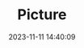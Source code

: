 ---
weight: 1
images:
- /images/edited/183.jpeg
title: Picture
date: 2023-11-11 14:40:09
tags: [luminarneo,work,ILCE-7M3,25.1,bottle,person,diningtable,laptop,cellphone,chair]
---